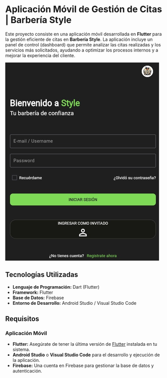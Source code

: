 # Aplicación Móvil de Gestión de Citas | Barbería Style

Este proyecto consiste en una aplicación móvil desarrollada en **Flutter** para la gestión eficiente de citas en **Barbería Style**. La aplicación incluye un panel de control (dashboard) que permite analizar las citas realizadas y los servicios más solicitados, ayudando a optimizar los procesos internos y a mejorar la experiencia del cliente.

![App Screenshot](app.jpg)

## Tecnologías Utilizadas

- **Lenguaje de Programación:** Dart (Flutter)
- **Framework:** Flutter
- **Base de Datos:** Firebase
- **Entorno de Desarrollo:** Android Studio / Visual Studio Code

## Requisitos

### Aplicación Móvil
- **Flutter:** Asegúrate de tener la última versión de [Flutter](https://flutter.dev/docs/get-started/install) instalada en tu sistema.
- **Android Studio** o **Visual Studio Code** para el desarrollo y ejecución de la aplicación.
- **Firebase:** Una cuenta en Firebase para gestionar la base de datos y autenticación.
